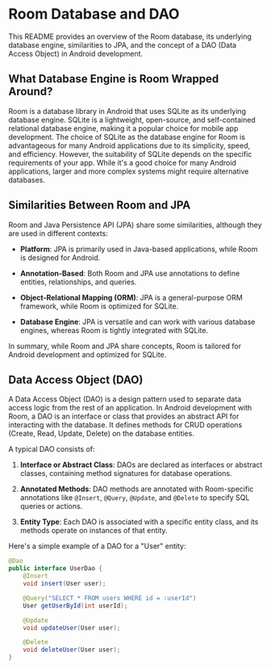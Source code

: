 # Room Database and DAO

This README provides an overview of the Room database, its underlying database engine, similarities to JPA, and the concept of a DAO (Data Access Object) in Android development.

## What Database Engine is Room Wrapped Around?

Room is a database library in Android that uses SQLite as its underlying database engine. SQLite is a lightweight, open-source, and self-contained relational database engine, making it a popular choice for mobile app development. The choice of SQLite as the database engine for Room is advantageous for many Android applications due to its simplicity, speed, and efficiency. However, the suitability of SQLite depends on the specific requirements of your app. While it's a good choice for many Android applications, larger and more complex systems might require alternative databases.

## Similarities Between Room and JPA

Room and Java Persistence API (JPA) share some similarities, although they are used in different contexts:

- **Platform**: JPA is primarily used in Java-based applications, while Room is designed for Android.

- **Annotation-Based**: Both Room and JPA use annotations to define entities, relationships, and queries.

- **Object-Relational Mapping (ORM)**: JPA is a general-purpose ORM framework, while Room is optimized for SQLite.

- **Database Engine**: JPA is versatile and can work with various database engines, whereas Room is tightly integrated with SQLite.

In summary, while Room and JPA share concepts, Room is tailored for Android development and optimized for SQLite.

## Data Access Object (DAO)

A Data Access Object (DAO) is a design pattern used to separate data access logic from the rest of an application. In Android development with Room, a DAO is an interface or class that provides an abstract API for interacting with the database. It defines methods for CRUD operations (Create, Read, Update, Delete) on the database entities.

A typical DAO consists of:

1. **Interface or Abstract Class**: DAOs are declared as interfaces or abstract classes, containing method signatures for database operations.

2. **Annotated Methods**: DAO methods are annotated with Room-specific annotations like `@Insert`, `@Query`, `@Update`, and `@Delete` to specify SQL queries or actions.

3. **Entity Type**: Each DAO is associated with a specific entity class, and its methods operate on instances of that entity.

Here's a simple example of a DAO for a "User" entity:

```java
@Dao
public interface UserDao {
    @Insert
    void insert(User user);

    @Query("SELECT * FROM users WHERE id = :userId")
    User getUserById(int userId);

    @Update
    void updateUser(User user);

    @Delete
    void deleteUser(User user);
}
